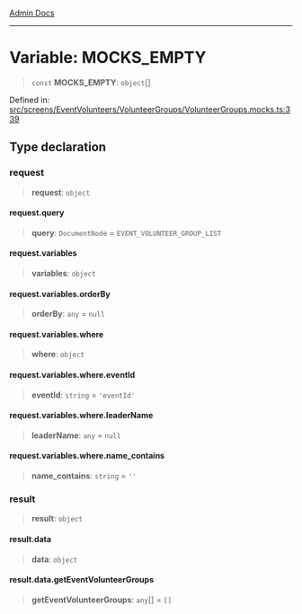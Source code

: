 [Admin Docs](/)

***

# Variable: MOCKS\_EMPTY

> `const` **MOCKS\_EMPTY**: `object`[]

Defined in: [src/screens/EventVolunteers/VolunteerGroups/VolunteerGroups.mocks.ts:339](https://github.com/gautam-divyanshu/talawa-admin/blob/d5fea688542032271211cd43ee86c7db0866bcc0/src/screens/EventVolunteers/VolunteerGroups/VolunteerGroups.mocks.ts#L339)

## Type declaration

### request

> **request**: `object`

#### request.query

> **query**: `DocumentNode` = `EVENT_VOLUNTEER_GROUP_LIST`

#### request.variables

> **variables**: `object`

#### request.variables.orderBy

> **orderBy**: `any` = `null`

#### request.variables.where

> **where**: `object`

#### request.variables.where.eventId

> **eventId**: `string` = `'eventId'`

#### request.variables.where.leaderName

> **leaderName**: `any` = `null`

#### request.variables.where.name\_contains

> **name\_contains**: `string` = `''`

### result

> **result**: `object`

#### result.data

> **data**: `object`

#### result.data.getEventVolunteerGroups

> **getEventVolunteerGroups**: `any`[] = `[]`

